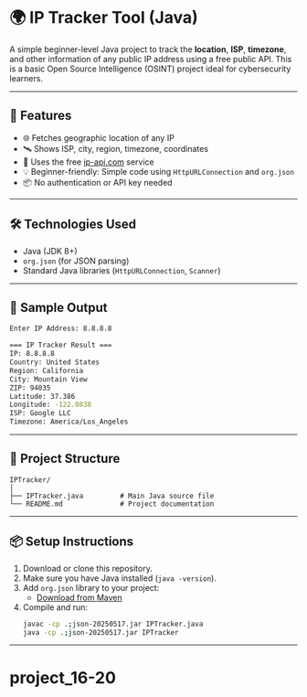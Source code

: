 # 🌍 IP Tracker Tool (Java)

A simple beginner-level Java project to track the **location**, **ISP**, **timezone**, and other information of any public IP address using a free public API. This is a basic Open Source Intelligence (OSINT) project ideal for cybersecurity learners.

---

## 🚀 Features

- 🌐 Fetches geographic location of any IP
- 🛰️ Shows ISP, city, region, timezone, coordinates
- 📡 Uses the free [ip-api.com](http://ip-api.com) service
- 💡 Beginner-friendly: Simple code using `HttpURLConnection` and `org.json`
- 📦 No authentication or API key needed

---

## 🛠️ Technologies Used

- Java (JDK 8+)
- `org.json` (for JSON parsing)
- Standard Java libraries (`HttpURLConnection`, `Scanner`)

---

## 📸 Sample Output

```bash
Enter IP Address: 8.8.8.8

=== IP Tracker Result ===
IP: 8.8.8.8
Country: United States
Region: California
City: Mountain View
ZIP: 94035
Latitude: 37.386
Longitude: -122.0838
ISP: Google LLC
Timezone: America/Los_Angeles
```

---

## 📁 Project Structure

```
IPTracker/
│
├── IPTracker.java         # Main Java source file
└── README.md              # Project documentation
```

---

## 📦 Setup Instructions

1. Download or clone this repository.
2. Make sure you have Java installed (`java -version`).
3. Add `org.json` library to your project:
   - [Download from Maven](https://mvnrepository.com/artifact/org.json/json)
4. Compile and run:
   ```bash
   javac -cp .;json-20250517.jar IPTracker.java
   java -cp .;json-20250517.jar IPTracker
   ```

---
# project_16-20
